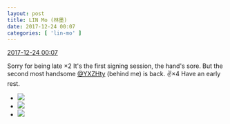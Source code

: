 ```yaml
---
layout: post
title: LIN Mo (林墨)
date: 2017-12-24 00:07
categories: [ 'lin-mo' ]
---
```


<div class="weibo-info">
  <a href="https://weibo.com/6108312042/FB2lxB5X7">2017-12-24 00:07</a>
</div>

Sorry for being late ×2 It's the first signing session, the hand's sore. But the second most handsome [@YXZHty](http://weibo.com/2565158051) (behind me) is back. :v:×4 Have an early rest.

<!-- more -->

<ul class="weibo-pic-list-1">
  <li class="weibo-pic">
    <a href="https://wx1.sinaimg.cn/mw690/006FnQZYly1fmr5ewo4hmj31491zk1kz.jpg"><img src="//wx1.sinaimg.cn/thumb150/006FnQZYly1fmr5ewo4hmj31491zk1kz.jpg" /></a>
  </li>
  <li class="weibo-pic">
    <a href="https://wx1.sinaimg.cn/mw690/006FnQZYly1fmr5ez9wa8j31491zk7wj.jpg"><img src="//wx1.sinaimg.cn/thumb150/006FnQZYly1fmr5ez9wa8j31491zk7wj.jpg" /></a>
  </li>
  <li class="weibo-pic">
    <a href="https://wx3.sinaimg.cn/mw690/006FnQZYly1fmr5etp345j31zk149b2b.jpg"><img src="//wx3.sinaimg.cn/thumb150/006FnQZYly1fmr5etp345j31zk149b2b.jpg" /></a>
  </li>
</ul>
